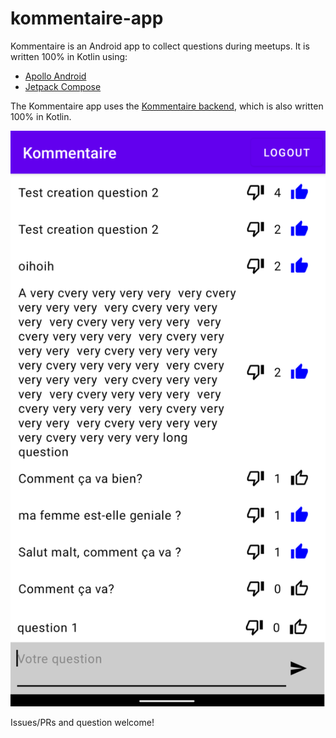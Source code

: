 # kommentaire-app

Kommentaire is an Android app to collect questions during meetups. It is written 100% in Kotlin using:

* [Apollo Android](https://github.com/apollographql/apollo-android)
* [Jetpack Compose](https://developer.android.com/jetpack/compose)

The Kommentaire app uses the [Kommentaire backend](https://github.com/aaudelin/kommentaire-server), which is also written 100% in Kotlin.

![Screenshot](screenshot.png)

Issues/PRs and question welcome!
